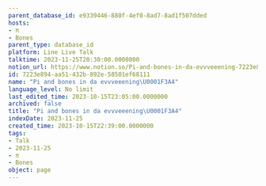 ```yaml
---
parent_database_id: e9339446-880f-4ef0-8ad7-8ad1f507dded
hosts:
- π
- Bones
parent_type: database_id
platform: Line Live Talk
talktime: 2023-11-25T20:30:00.0000000
notion_url: https://www.notion.so/Pi-and-bones-in-da-evvveeening-7223e894aa51432b892e58501ef68111
id: 7223e894-aa51-432b-892e-58501ef68111
name: "Pi and bones in da evvveeening\U0001F3A4"
language_level: No limit
last_edited_time: 2023-10-15T23:05:00.0000000
archived: false
title: "Pi and bones in da evvveeening\U0001F3A4"
indexDate: 2023-11-25
created_time: 2023-10-15T22:39:00.0000000
tags:
- Talk
- 2023-11-25
- π
- Bones
object: page
---
```



   
   
   
   

   
























